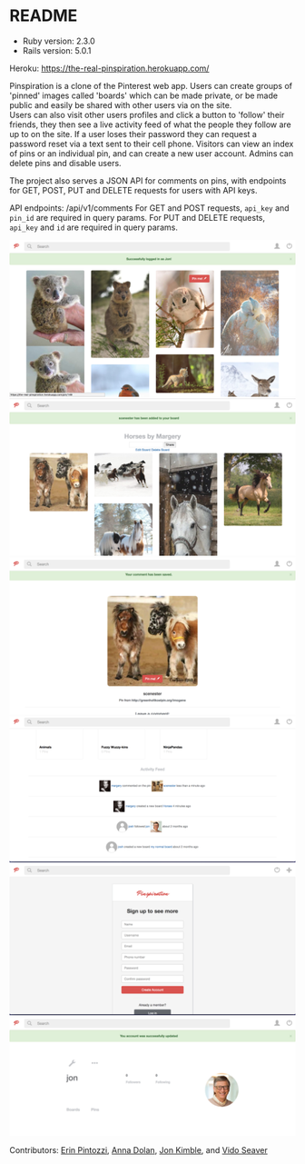 # README

* Ruby version: 2.3.0
* Rails version: 5.0.1

Heroku: https://the-real-pinspiration.herokuapp.com/

Pinspiration is a clone of the Pinterest web app.  Users can create groups of 'pinned' images called 'boards' which can be made private, or be made public and easily be shared with other users via on the site.  
Users can also visit other users profiles and click a button to 'follow' their friends, they then see a live activity feed of what the people they follow are up to on the site. If a user loses their password they can request a password reset via a text sent to their cell phone.
Visitors can view an index of pins or an individual pin, and can create a new user account.
Admins can delete pins and disable users.

The project also serves a JSON API for comments on pins, with endpoints for GET, POST, PUT and DELETE requests for users with API keys.

API endpoints: /api/v1/comments
  For GET and POST requests, `api_key` and `pin_id` are required in query params.
  For PUT and DELETE requests, `api_key` and `id` are required in query params.

![Image1](/readmeimg/image2.png?raw=true "Optional Title")
![Image1](/readmeimg/image4.png?raw=true "Optional Title")
![Image1](/readmeimg/image5.png?raw=true "Optional Title")
![Image1](/readmeimg/image6.png?raw=true "Optional Title")
![Image1](/readmeimg/image1.png?raw=true "Optional Title")
![Image1](/readmeimg/image3.png?raw=true "Optional Title")


Contributors: [Erin Pintozzi](https://github.com/epintozzi), [Anna Dolan](https://github.com/annadolan), [Jon Kimble](https://github.com/jbkimble), and [Vido Seaver](https://github.com/vidoseaver)
